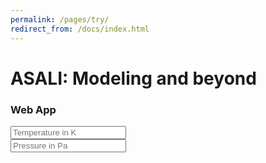 ```yaml
---
permalink: /pages/try/
redirect_from: /docs/index.html
---
```


<div class="container">
    <h1 class="text-center">ASALI: Modeling and beyond</h1>
    <h3 class="text-center">Web App</h3>
</div>

<div class="container">
    <div class="row">
        <div class = "col-sm text-center">
            <input type="number" class="form-control" placeholder="Temperature in K">
        </div>
        <div class = "col-sm text-center">
            <input type="number" class="form-control" placeholder="Pressure in Pa">
        </div>
    </div>
<div>